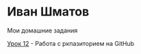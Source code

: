 

# Иван Шматов
Мои домашние задания

[Урок 12](https://shmatov93.github.io/lesson_12/ "Моя готовая домашка") - Работа с ркпазиторием на GitHub 
